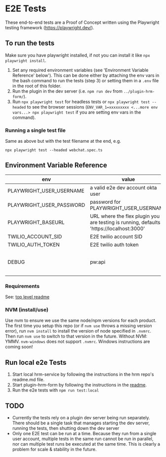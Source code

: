 # E2E Tests
These end-to-end tests are a Proof of Concept written using the Playwright testing framework (https://playwright.dev/).

## To run the tests
Make sure you have playwright installed, if not you can install it like `npx playwright install`.

1. Set any required environment variables (see 'Environment Variable Reference' below').
This can be done either by attaching the env vars in the bash command to run the tests (step 3) or setting them in a `.env` file in the root of this folder.
2. Run the plugin in the dev server (i.e. `npm run dev` from `../plugin-hrm-form/`).
3. Run `npx playwright test` for headless tests or `npx playwright test --headed` to see the browser sessions (`ENV_VAR_1=xxxxxxxxx <...more env vars...> npx playwright test` if you are setting env vars in the command).

### Running a single test file

Same as above but with the test filename at the end, e.g.
```shell
npx playwright test --headed webchat.spec.ts
```

## Environment Variable Reference

| env | value | comment |
|--------------------------|----------------------------|---|
| PLAYWRIGHT_USER_USERNAME | a valid e2e dev account okta user | |
| PLAYWRIGHT_USER_PASSWORD | password for PLAYWRIGHT_USER_USERNAME | |
| PLAYWRIGHT_BASEURL | URL where the flex plugin you are testing is running, defaults to 'https://localhost:3000' | |
| TWILIO_ACCOUNT_SID       | E2E twilio account SID | |
| TWILIO_AUTH_TOKEN        | E2E twilio auth token | |
| DEBUG                    | pw:api | optional, but recommended for useable log output |

### Requirements

See: [top level readme](../README.md)

### NVM (install/use)

Use nvm to ensure we use the same node/npm versions for each product. The first time you setup this repo (or if `nvm use` throws a missing version error), run `nvm install` to install the version of node specified in `.nvmrc`. Then run `nvm use` to switch to that version in the future. Without NVM: YMMV. `nvm-windows` does not support `.nvmrc`. Windows instructions are coming soon!

## Run local e2e Tests

1. Start local hrm-service by following the instructions in the hrm repo's readme.md file.
2. Start plugin-hrm-form by following the instructions in the [readme](../plugin-hrm-form/README.md).
3. Run the e2e tests with `npm run test:local`

## TODO
* Currently the tests rely on a plugin dev server being run separately. There should be a single task that manages starting the dev server, running the tests, then shutting down the dev server
* Only one E2E test can be run at a time. Because they run from a single user account, multiple tests in the same run cannot be run in parallel, nor can multiple test runs be executed at the same time. This is clearly a problem for scale & stability in the future.